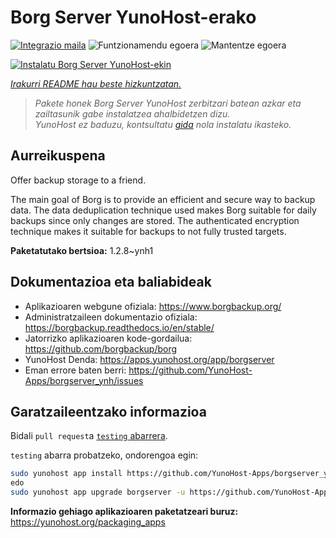 <!--
Ohart ongi: README hau automatikoki sortu da <https://github.com/YunoHost/apps/tree/master/tools/readme_generator>ri esker
EZ editatu eskuz.
-->

# Borg Server YunoHost-erako

[![Integrazio maila](https://dash.yunohost.org/integration/borgserver.svg)](https://dash.yunohost.org/appci/app/borgserver) ![Funtzionamendu egoera](https://ci-apps.yunohost.org/ci/badges/borgserver.status.svg) ![Mantentze egoera](https://ci-apps.yunohost.org/ci/badges/borgserver.maintain.svg)

[![Instalatu Borg Server YunoHost-ekin](https://install-app.yunohost.org/install-with-yunohost.svg)](https://install-app.yunohost.org/?app=borgserver)

*[Irakurri README hau beste hizkuntzatan.](./ALL_README.md)*

> *Pakete honek Borg Server YunoHost zerbitzari batean azkar eta zailtasunik gabe instalatzea ahalbidetzen dizu.*  
> *YunoHost ez baduzu, kontsultatu [gida](https://yunohost.org/install) nola instalatu ikasteko.*

## Aurreikuspena

Offer backup storage to a friend.

The main goal of Borg is to provide an efficient and secure way to backup data. The data deduplication technique used makes Borg suitable for daily backups since only changes are stored. The authenticated encryption technique makes it suitable for backups to not fully trusted targets.


**Paketatutako bertsioa:** 1.2.8~ynh1
## Dokumentazioa eta baliabideak

- Aplikazioaren webgune ofiziala: <https://www.borgbackup.org/>
- Administratzaileen dokumentazio ofiziala: <https://borgbackup.readthedocs.io/en/stable/>
- Jatorrizko aplikazioaren kode-gordailua: <https://github.com/borgbackup/borg>
- YunoHost Denda: <https://apps.yunohost.org/app/borgserver>
- Eman errore baten berri: <https://github.com/YunoHost-Apps/borgserver_ynh/issues>

## Garatzaileentzako informazioa

Bidali `pull request`a [`testing` abarrera](https://github.com/YunoHost-Apps/borgserver_ynh/tree/testing).

`testing` abarra probatzeko, ondorengoa egin:

```bash
sudo yunohost app install https://github.com/YunoHost-Apps/borgserver_ynh/tree/testing --debug
edo
sudo yunohost app upgrade borgserver -u https://github.com/YunoHost-Apps/borgserver_ynh/tree/testing --debug
```

**Informazio gehiago aplikazioaren paketatzeari buruz:** <https://yunohost.org/packaging_apps>
